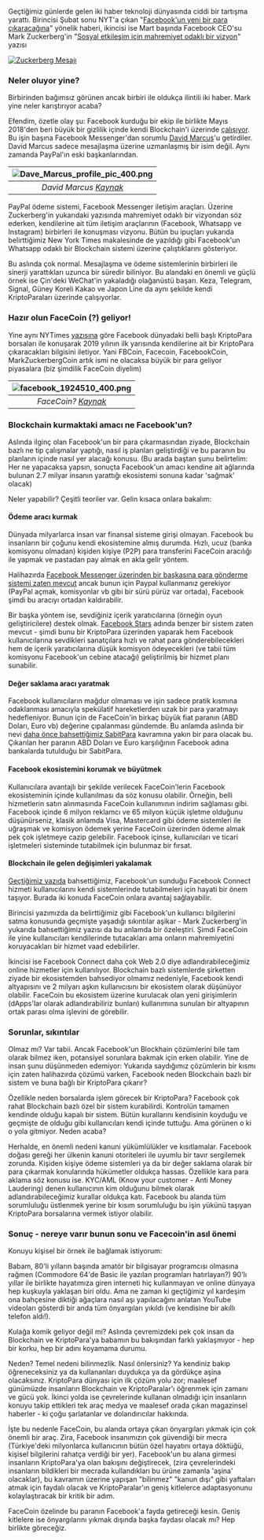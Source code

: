 Geçtiğimiz günlerde gelen iki haber teknoloji dünyasında ciddi bir tartışma yarattı. Birincisi Şubat sonu NYT'a çıkan "[Facebook'un yeni bir para çıkaracağına](https://www.nytimes.com/2019/02/28/technology/cryptocurrency-facebook-telegram.html)"  yönelik haberi, ikincisi ise Mart başında Facebook CEO'su Mark Zuckerberg'in "[Sosyal etkileşim için mahremiyet odaklı bir vizyon](https://m.facebook.com/notes/mark-zuckerberg/a-privacy-focused-vision-for-social-networking/10156700570096634/)" yazısı

[![Zuckerberg Mesajı](/assets/TS_Zuckerberg_tweet_190307_400.png)](https://mobile.twitter.com/turansert/status/1103536088046542848)


### Neler oluyor yine?

Birbirinden bağımsız görünen ancak birbiri ile oldukça ilintili iki haber. Mark yine neler karıştırıyor acaba? 

Efendim, özetle olay şu: Facebook kurduğu bir ekip ile birlikte Mayıs 2018'den beri büyük bir gizlilik içinde kendi Blockchain'i üzerinde [çalışıyor](https://techcrunch.com/2018/08/10/facecoin/). Bu işin başına Facebook Messenger'dan sorumlu [David Marcus](http://www.wikizeroo.net/index.php?q=aHR0cHM6Ly9lbi5tLndpa2lwZWRpYS5vcmcvd2lraS9EYXZpZF9BLl9NYXJjdXM)'u getirdiler. David Marcus sadece mesajlaşma üzerine uzmanlaşmış bir isim değil. Aynı zamanda PayPal'ın eski başkanlarından. 

| ![Dave_Marcus_profile_pic_400.png](/assets/Dave_Marcus_profile_pic_400.png) | 
|:--:| 
| *David Marcus [Kaynak](http://www.wikizeroo.net/index.php?q=aHR0cHM6Ly91cGxvYWQud2lraW1lZGlhLm9yZy93aWtpcGVkaWEvY29tbW9ucy9mL2ZiL0RhdmVfTWFyY3VzX3Byb2ZpbGVfcGljLnBuZw)* |

PayPal ödeme sistemi, Facebook Messenger iletişim araçları. Üzerine Zuckerberg'in yukarıdaki yazısında mahremiyet odaklı bir vizyondan söz ederken, kendilerine ait tüm iletişim araçlarının (Facebook, Whatsapp ve Instagram) birbirleri ile konuşması vizyonu.  Bütün bu ipuçları yukarıda belirttiğimiz New York Times makalesinde de yazıldığı gibi Facebook'un Whatsapp odaklı bir Blockchain sistemi üzerine çalıştıklarını gösteriyor. 

Bu aslında çok normal. Mesajlaşma ve ödeme sistemlerinin birbirleri ile sinerji yarattıkları uzunca bir süredir biliniyor. Bu alandaki en önemli ve güçlü örnek ise Çin'deki WeChat'in yakaladığı olağanüstü başarı. Keza, Telegram, Signal, Güney Koreli Kakao ve Japon Line da aynı şekilde kendi KriptoParaları üzerinde çalışıyorlar. 

### Hazır olun FaceCoin (?) geliyor!

Yine aynı NYTimes [yazısına](https://www.nytimes.com/2019/02/28/technology/cryptocurrency-facebook-telegram.html) göre Facebook dünyadaki belli başlı KriptoPara borsaları ile konuşarak 2019 yılının ilk yarısında kendilerine ait bir KriptoPara çıkaracakları bilgisini iletiyor. Yani FBCoin, Facecoin, FacebookCoin, MarkZuckerbergCoin artık ismi ne olacaksa büyük bir para geliyor piyasalara (biz şimdilik FaceCoin diyelim)

| ![facebook_1924510_400.png](/assets/facebook_1924510_400.png) | 
|:--:| 
| *FaceCoin? [Kaynak](https://pixabay.com/vectors/facebook-icon-blue-social-media-1924510/)* |

### Blockchain kurmaktaki amacı ne Facebook'un?

Aslında ilginç olan Facebook'un bir para çıkarmasından ziyade, Blockchain bazlı ne tip çalışmalar yaptığı, nasıl iş planları geliştirdiği ve bu paranın bu planların içinde nasıl yer alacağı konusu. (Bu arada baştan şunu belirtelim: Her ne yapacaksa yapsın, sonuçta Facebook'un amacı kendine ait ağlarında bulunan 2.7 milyar insanın yarattığı ekosistemi sonuna kadar 'sağmak' olacak)

Neler yapabilir? Çeşitli teoriler var. Gelin kısaca onlara bakalım: 

#### Ödeme aracı kurmak
Dünyada milyarlarca insan var finansal sisteme girişi olmayan. Facebook bu insanların bir çoğunu kendi ekosistemine almış durumda. Hızlı, ucuz (banka komisyonu olmadan) kişiden kişiye (P2P) para transferini FaceCoin aracılığı ile yapmak ve pastadan pay almak en akla gelir yöntem. 

Halihazırda [Facebook Messenger üzerinden bir başkasına para gönderme sistemi zaten mevcut](https://www.thebalance.com/facebook-messenger-payments-send-and-receive-money-315074) ancak bunun için Paypal kullanmanız gerekiyor (PayPal açmak, komisyonlar vb gibi bir sürü pürüz var ortada), Facebook şimdi bu aracıyı ortadan kaldırabilir. 

Bir başka yöntem ise, sevdiğiniz içerik yaratıcılarına (örneğin oyun geliştiricilere) destek olmak. [Facebook Stars](https://www.facebook.com/fbgaminghome/blog/support-your-favorite-creator-with-stars) adında benzer bir sistem zaten mevcut - şimdi bunu bir KriptoPara üzerinden yaparak hem Facebook kullanıcılarına sevdikleri sanatçılara hızlı ve rahat para gönderebilecekleri hem de içerik yaratıcılarına düşük komisyon ödeyecekleri (ve tabii tüm komisyonu Facebook'un cebine atacağı) geliştirilmiş bir hizmet planı sunabilir. 

#### Değer saklama aracı yaratmak
Facebook kullanıcıların mağdur olmaması ve işin sadece pratik kısmına odaklanması amacıyla spekülatif hareketlerden uzak bir para yaratmayı hedefleniyor. Bunun için de FaceCoin'in birkaç büyük fiat paranın (ABD Doları, Euro vb) değerine çıpalanması gündemde. Bu anlamda aslında bir nevi [daha önce bahsettiğimiz SabitPara](/genel/2018/07/20/Orasi-cok-dalgali-sakin-sulara-gel-sabitparalar.html) kavramına yakın bir para olacak bu. Çıkarılan her paranın ABD Doları ve Euro karşılığının Facebook adına bankalarda tutulduğu bir SabitPara. 

#### Facebook ekosistemini korumak ve büyütmek
Kullanıcılara avantajlı bir şekilde verilecek FaceCoin'lerin Facebook ekosisteminin içinde kullanılması da söz konusu olabilir. Örneğin, belli hizmetlerin satın alınmasında FaceCoin kullanımının indirim sağlaması gibi. Facebook içinde 6 milyon reklamcı ve 65 milyon küçük işletme olduğunu düşünürseniz, klasik anlamda Visa, Mastercard gibi ödeme sistemleri ile uğraşmak ve komisyon ödemek yerine FaceCoin üzerinden ödeme almak pek çok işletmeye cazip gelebilir. Facebook içinse, kullanıcıları ve ticari işletmeleri sisteminde tutabilmek için bulunmaz bir fırsat. 

#### Blockchain ile gelen değişimleri yakalamak
[Geçtiğimiz yazıda](/genel/2019/03/01/dijital-kimliginize-iyi-bakin.html) bahsettiğimiz, Facebook'un sunduğu Facebook Connect hizmeti kullanıcılarını kendi sistemlerinde tutabilmeleri için hayati bir önem taşıyor. Burada iki konuda FaceCoin onlara avantaj sağlayabilir. 

Birincisi yazımızda da belirttiğimiz gibi Facebook'un kullanıcı bilgilerini satma konusunda geçmişte yaşadığı sıkıntılar aşikar - Mark Zuckerberg'in yukarıda bahsettiğimiz yazısı da bu anlamda bir özeleştiri. Şimdi FaceCoin ile yine kullanıcıları kendilerinde tutacakları ama onların mahremiyetini koruyacakları bir hizmet vaad edebilirler. 

İkincisi ise Facebook Connect daha çok Web 2.0 diye adlandırabileceğimiz online hizmetler için kullanılıyor. Blockchain bazlı sistemlerde şirketten ziyade bir ekosistemden bahsediyor olmamız nedeniyle, Facebook kendi altyapısını ve 2 milyarı aşkın kullanıcısını bir ekosistem olarak düşünüyor olabilir. FaceCoin bu ekosistem üzerine kurulacak olan yeni girişimlerin (dApps'lar olarak adlandırabiliriz bunları) kullanımına sunulan bir altyapının ortak parası olma işlevini de görebilir. 

### Sorunlar, sıkıntılar
Olmaz mı? Var tabii. Ancak Facebook'un Blockhain çözümlerini bile tam olarak bilmez iken, potansiyel sorunlara bakmak için erken olabilir. Yine de insan şunu düşünmeden edemiyor: Yukarıda saydığımız çözümlerin bir kısmı için zaten halihazırda çözümü varken, Facebook neden Blockchain bazlı bir sistem ve buna bağlı bir KriptoPara çıkarır?

Özellikle neden borsalarda işlem görecek bir KriptoPara? Facebook çok rahat Blockchain bazlı özel bir sistem kurabilirdi. Kontrolün tamamen kendinde olduğu kapalı bir sistem. Bütün kurallarını kendisinin koyduğu ve geçmişte de olduğu gibi kullanıcıları kendi içinde tuttuğu. Ama görünen o ki o yola gitmiyor. Neden acaba? 

Herhalde, en önemli nedeni kanuni yükümlülükler ve kısıtlamalar. Facebook doğası gereği her ülkenin kanuni otoriteleri ile uyumlu bir tavır sergilemek zorunda. Kişiden kişiye ödeme sistemleri ya da bir değer saklama olarak bir para çıkarmak konularında hükümetler oldukça hassas. Özellikle kara para aklama söz konusu ise. KYC/AML (Know your customer - Anti Money Laudering) denen kullanıcının kim olduğunu bilmek olarak adlandırabileceğimiz kurallar oldukça katı. Facebook bu alanda tüm sorumluluğu üstlenmek yerine bir kısım sorumluluğu bu işin yükünü taşıyan KriptoPara borsalarına vermek istiyor olabilir. 

### Sonuç - nereye varır bunun sonu ve Facecoin'in asıl önemi
Konuyu kişisel bir örnek ile bağlamak istiyorum:

Babam, 80'li yılların başında amatör bir bilgisayar programcısı olmasına rağmen (Commodore 64'de Basic ile yazılan programları hatırlayan?) 90'lı yıllar ile birlikte hayatımıza giren interneti hiç kullanmayan ve online dünyaya hep kuşkuyla yaklaşan biri oldu. Ama ne zaman ki geçtiğimiz yıl kardeşim ona bahçesine diktiği ağaçlara nasıl aşı yapılacağını anlatan YouTube videoları gösterdi bir anda tüm önyargıları yıkıldı (ve kendisine bir akıllı telefon aldı!).  

Kulağa komik geliyor değil mi? Aslında çevremizdeki pek çok insan da Blockchain ve KriptoPara'ya babamın bu bakışından farklı yaklaşmıyor - hep bir korku, hep bir adını koyamama durumu. 

Neden? Temel nedeni bilinmezlik. Nasıl önlersiniz? Ya kendiniz bakıp öğreneceksiniz ya da kullananları duydukça ya da gördükçe aşina olacaksınız. KriptoPara dünyası için ilk çözüm yolu zor; maalesef günümüzde insanların Blockchain ve KriptoParalar'ı öğrenmek için zamanı ve gücü yok. İkinci yolda ise çevrelerinde kullanan olmadığı için insanların konuyu takip ettikleri tek araç medya ve maalesef orada çıkan magazinsel haberler - ki çoğu şarlatanlar ve dolandırıcılar hakkında. 

İşte bu nedenle FaceCoin, bu alanda ortaya çıkan önyargıları yıkmak için çok önemli bir araç. Zira, Facebook insanımızın çok güvendiği bir mecra (Türkiye'deki milyonlarca kullanıcının bütün özel hayatını ortaya döktüğü, kişisel bilgilerini rahatça verdiği bir yer). Facebook'un bu alana girmesi insanların KriptoPara'ya olan bakışını değiştirecek, (zira çevrelerindeki insanların bildikleri bir mecrada kullandıkları bu ürüne zamanla 'aşina' olacaklar), bu kavramın üzerine yapışan "bilinmez" "kanun dışı" gibi yaftaları atmak için faydalı olacak ve KriptoParalar'ın geniş kitlelerce adaptasyonunu kolaylaştıracak bir kritik bir adım. 

FaceCoin özelinde bu paranın Facebook'a fayda getireceği kesin. Geniş kitlelere ise önyargılarını yıkmak dışında başka faydası olacak mı? Hep birlikte göreceğiz. 

